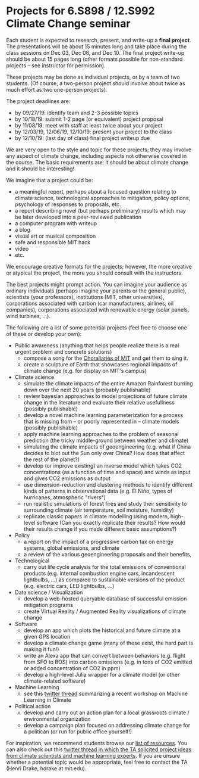 # Projects for 6.S898 / 12.S992 Climate Change seminar

Each student is expected to research, present, and write-up a **final project**. The presentations will be about 15 minutes long and take place during the class sessions on Dec 03, Dec 06, and Dec 10. The final project write-up should be about 15 pages long (other formats possible for non-standard projects – see instructor for permission).

These projects may be done as individual projects, or by a team of two students.
(Of course, a two-person project should involve about twice as much effort as two
one-person projects).

The project deadlines are:
* by 09/27/19: identify team and 2-3 possible topics
* by 10/18/19: submit 1-2 page (or equivalent) project proposal
* by 11/08/19: meet with staff at least twice about your project
* by 12/03/19, 12/06/19, 12/10/19: present your project to the class
* by 12/10/19: (last day of class) final project writeup due

We are very open to the style and topic for these projects; they may involve any
aspect of climate change, including aspects not otherwise covered in the course. The basic requirements are: it should be about climate change and it should be interesting!

We imagine that a project could be:
* a meaningful report, perhaps about a focused question relating to climate science, technological approaches to mitigation, policy options, psychology of responses to proposals, etc.
* a report describing novel (but perhaps preliminary) results which may be later developed into a peer-reviewed publication
* a computer program with writeup
* a blog
* visual art or musical composition
* safe and responsible MIT hack
* video
* etc.

We encourage creative formats for the projects; however, the more creative or atypical the project, the more you should consult with the instructors.

The best projects might prompt action.  You can imagine your audience as ordinary individuals (perhaps imagine your parents or the general public), scientists (your professors), institutions (MIT, other universities), corporations associated with carbon (car manufacturers, airlines, oil companies), corporations associated with renewable energy (solar panels, wind turbines, ...). 

The following are a list of some potential projects (feel free to choose one of these or develop your own):
* Public awareness (anything that helps people realize there is a real urgent problem and concrete solutions)
  * compose a song for the [Chorallaries of MIT](http://web.mit.edu/choral/www/index.html) and get them to sing it.
  * create a sculpture of Earth that showcases regional impacts of climate change (e.g. for display on MIT's campus)
* Climate science
  * simulate the climate impacts of the entire Amazon Rainforest burning down over the next 20 years (probably publishable)
  * review bayesian approaches to model projections of future climate change in the literature and evaluate their relative usefullness (possibly publishable)
  * develop a novel machine learning parameterization for a process that is missing from – or poorly represented in – climate models (possibly publishable)
  * apply machine learning approaches to the problem of seasonal prediction (the tricky middle-ground between weather and climate)
  * simulating the climate impacts of geoengineering (e.g. what if China decides to blot out the Sun only over China? How does that affect the rest of the planet?)
  * develop (or improve existing) an inverse model which takes CO2 concentrations (as a function of time and space) and winds as input and gives CO2 emissions as output
  * use dimension-reduction and clustering methods to identify different kinds of patterns in observational data (e.g. El Niño, types of hurricanes, atmospheric "rivers")
  * run realistic simulations of forest fires and study their sensitivity to surrounding climate (air temperature, soil moisture, humidity)
  * replicate classic papers in climate modelling using modern, high-level software (Can you exactly replicate their results? How would their results change if you made different basic assumptions?)
* Policy
  * a report on the impact of a progressive carbon tax on energy systems, global emissions, and climate
  * a review of the various geoengineering proposals and their benefits,
* Technological
  * carry out life cycle analysis for the total emissions of conventional products (e.g. internal combustion engine cars, incandescent lightbulbs, ...) as compared to sustainable versions of the product (e.g. electric cars, LED lightbulbs, ...) 
* Data science / Visualization
  * develop a web-hosted queryable database of successful emission mitigation programs
  * create Virtual Reality / Augmented Reality visualizations of climate change
* Software
  * develop an app which plots the historical and future climate at a given GPS location
  * develop a climate change game (many of these exist, the hard part is making it fun!)
  * write an Alexa app that can convert between behaviors (e.g. flight from SFO to BOS) into carbon emissions (e.g. in tons of CO2 emitted or added concentration of CO2 in ppm)
  * develop a high-level Julia wrapper for a climate model (or other climate-related software)
* Machine Learning
  * see this [twitter thread](https://twitter.com/raspstephan/status/1169735953419821056?s=20) summarizing a recent workshop on Machine Learning in Climate
* Political action
  * develop and carry out an action plan for a local grassroots climate / environmental organization
  * develop a campaign plan focused on addressing climate change for a politican (or run for public office yourself!)

For inspiration, we recommend students browse our [list of resources](https://github.com/ron-rivest/MIT-6.S898-climate-change/blob/master/resources.md). You can also check out this [twitter thread in which the TA solicited project ideas from climate scientists and machine learning experts](https://twitter.com/henrifdrake/status/1169661135466848257?s=20). If you are unsure whether a potential topic would be appropriate, feel free to contact the TA (Henri Drake, hdrake at mit.edu).
